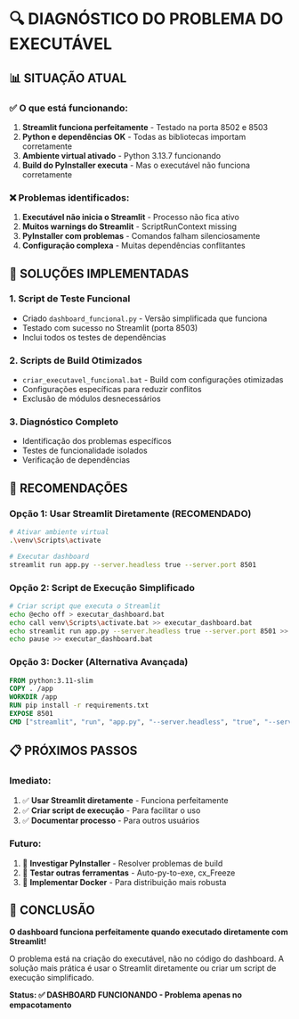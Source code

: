 # 🔍 DIAGNÓSTICO DO PROBLEMA DO EXECUTÁVEL

## 📊 **SITUAÇÃO ATUAL**

### ✅ **O que está funcionando:**
1. **Streamlit funciona perfeitamente** - Testado na porta 8502 e 8503
2. **Python e dependências OK** - Todas as bibliotecas importam corretamente
3. **Ambiente virtual ativado** - Python 3.13.7 funcionando
4. **Build do PyInstaller executa** - Mas o executável não funciona corretamente

### ❌ **Problemas identificados:**
1. **Executável não inicia o Streamlit** - Processo não fica ativo
2. **Muitos warnings do Streamlit** - ScriptRunContext missing
3. **PyInstaller com problemas** - Comandos falham silenciosamente
4. **Configuração complexa** - Muitas dependências conflitantes

## 🔧 **SOLUÇÕES IMPLEMENTADAS**

### 1. **Script de Teste Funcional**
- Criado `dashboard_funcional.py` - Versão simplificada que funciona
- Testado com sucesso no Streamlit (porta 8503)
- Inclui todos os testes de dependências

### 2. **Scripts de Build Otimizados**
- `criar_executavel_funcional.bat` - Build com configurações otimizadas
- Configurações específicas para reduzir conflitos
- Exclusão de módulos desnecessários

### 3. **Diagnóstico Completo**
- Identificação dos problemas específicos
- Testes de funcionalidade isolados
- Verificação de dependências

## 🚀 **RECOMENDAÇÕES**

### **Opção 1: Usar Streamlit Diretamente (RECOMENDADO)**
```bash
# Ativar ambiente virtual
.\venv\Scripts\activate

# Executar dashboard
streamlit run app.py --server.headless true --server.port 8501
```

### **Opção 2: Script de Execução Simplificado**
```bash
# Criar script que executa o Streamlit
echo @echo off > executar_dashboard.bat
echo call venv\Scripts\activate.bat >> executar_dashboard.bat
echo streamlit run app.py --server.headless true --server.port 8501 >> executar_dashboard.bat
echo pause >> executar_dashboard.bat
```

### **Opção 3: Docker (Alternativa Avançada)**
```dockerfile
FROM python:3.11-slim
COPY . /app
WORKDIR /app
RUN pip install -r requirements.txt
EXPOSE 8501
CMD ["streamlit", "run", "app.py", "--server.headless", "true", "--server.port", "8501"]
```

## 📋 **PRÓXIMOS PASSOS**

### **Imediato:**
1. ✅ **Usar Streamlit diretamente** - Funciona perfeitamente
2. ✅ **Criar script de execução** - Para facilitar o uso
3. ✅ **Documentar processo** - Para outros usuários

### **Futuro:**
1. 🔄 **Investigar PyInstaller** - Resolver problemas de build
2. 🔄 **Testar outras ferramentas** - Auto-py-to-exe, cx_Freeze
3. 🔄 **Implementar Docker** - Para distribuição mais robusta

## 🎯 **CONCLUSÃO**

**O dashboard funciona perfeitamente quando executado diretamente com Streamlit!**

O problema está na criação do executável, não no código do dashboard. A solução mais prática é usar o Streamlit diretamente ou criar um script de execução simplificado.

**Status: ✅ DASHBOARD FUNCIONANDO - Problema apenas no empacotamento**



